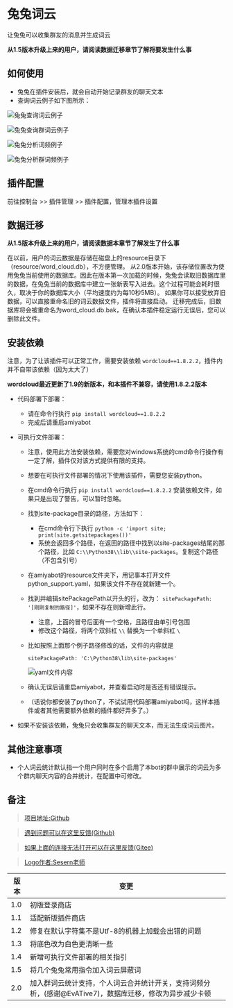 # 兔兔词云

让兔兔可以收集群友的消息并生成词云

**从1.5版本升级上来的用户，请阅读数据迁移章节了解将要发生什么事**

## 如何使用

- 兔兔在插件安装后，就会自动开始记录群友的聊天文本
- 查询词云例子如下图所示：

![兔兔查询词云例子](https://raw.githubusercontent.com/hsyhhssyy/amiyabot-hsyhhssyy-wordcloud/master/example_image/word_cloud_example.jpg)

![兔兔查询群词云例子](https://raw.githubusercontent.com/hsyhhssyy/amiyabot-hsyhhssyy-wordcloud/master/example_image/word_cloud_channel_example.jpg)

![兔兔分析词频例子](https://raw.githubusercontent.com/hsyhhssyy/amiyabot-hsyhhssyy-wordcloud/master/example_image/word_cloud_analyse_personal.png)

![兔兔分析群词频例子](https://raw.githubusercontent.com/hsyhhssyy/amiyabot-hsyhhssyy-wordcloud/master/example_image/word_cloud_analyse.png)

## 插件配置

前往控制台 >> 插件管理 >> 插件配置，管理本插件设置

## 数据迁移

**从1.5版本升级上来的用户，请阅读数据本章节了解发生了什么事**

在以前，用户的词云数据是存储在磁盘上的resource目录下（resource/word_cloud.db），不方便管理。
从2.0版本开始，该存储位置改为使用兔兔当前使用的数据库。因此在版本第一次加载的时候，兔兔会读取旧数据库里的数据，在兔兔当前的数据库中建立一张新表写入进去。这个过程可能会耗时很久，取决于你的数据库大小（平均速度约为每10秒5MB）。
如果你可以接受放弃旧数据，可以直接重命名旧的词云数据文件，插件将直接启动。
迁移完成后，旧数据库将会被重命名为word_cloud.db.bak，在确认本插件稳定运行无误后，您可以删除此文件。

## 安装依赖

注意，为了让该插件可以正常工作，需要安装依赖 `wordcloud==1.8.2.2`，插件内并不自带该依赖（因为太大了）

**wordcloud最近更新了1.9的新版本，和本插件不兼容，请使用1.8.2.2版本**

- 代码部署下部署：

    - 请在命令行执行 `pip install wordcloud==1.8.2.2`
    - 完成后请重启amiyabot

- 可执行文件部署：

    - 注意，使用此方法安装依赖，需要您对windows系统的cmd命令行操作有一定了解，插件仅对该方式提供有限的支持。
    - 想要在可执行文件部署的情况下使用该插件，需要您安装python。
    - 在cmd命令行执行 `pip install wordcloud==1.8.2.2` 安装依赖文件，如果只是出现了警告，可以暂时忽略。
    - 找到site-package目录的路径，方法如下：
        - 在cmd命令行下执行 `python -c 'import site; print(site.getsitepackages())'`
        - 系统会返回多个路径，在返回的路径中找到以site-packages结尾的那个路径，比如 `C:\\Python38\\lib\\site-packages`。复制这个路径（不包含引号）
    - 在amiyabot的resource文件夹下，用记事本打开文件python_support.yaml，如果该文件不存在就新建一个。
    - 找到并编辑sitePackagePath以开头的行，改为： `sitePackagePath: '[刚刚复制的路径]'`，如果不存在则新增此行。
        - 注意，上面的冒号后面有一个空格，且路径由单引号包围
        - 修改这个路径，将两个双斜杠 `\\` 替换为一个单斜杠 `\`
    - 比如按照上面那个例子路径修改的话，文件的内容就是
        ```
        sitePackagePath: 'C:\Python38\lib\site-packages'
        ```

        ![yaml文件内容](https://raw.githubusercontent.com/hsyhhssyy/amiyabot-hsyhhssyy-wordcloud/master/example_image/yaml_file_example.jpg)

    - 确认无误后请重启amiyabot，并查看启动时是否还有错误提示。
    - （话说你都安装了python了，不试试用代码部署amiyabot吗，这样本插件或者其他需要额外依赖的插件都好弄多了。）

- 如果不安装该依赖，兔兔只会收集群友的聊天文本，而无法生成词云图片。

## 其他注意事项

- 个人词云统计默认指一个用户同时在多个启用了本bot的群中展示的词云为多个群内聊天内容的合并统计，在配置中可修改。

## 备注

> [项目地址:Github](https://github.com/hsyhhssyy/amiyabot-hsyhhssyy-wordcloud/)

> [遇到问题可以在这里反馈(Github)](https://github.com/hsyhhssyy/amiyabot-hsyhhssyy-wordcloud/issues/new/)

> [如果上面的连接无法打开可以在这里反馈(Gitee)](https://gitee.com/hsyhhssyy/amiyabot-plugin-bug-report/issues/new)

> [Logo作者:Sesern老师](https://space.bilibili.com/305550122)

|  版本   | 变更  |
|  ----  | ----  |
| 1.0  | 初版登录商店 |
| 1.1  | 适配新版插件商店 |
| 1.2  | 修复在默认字符集不是Utf-8的机器上加载会出错的问题 |
| 1.3  | 将底色改为白色更清晰一些 |
| 1.4  | 新增可执行文件部署的相关指引 |
| 1.5  | 将几个兔兔常用指令加入词云屏蔽词 |
| 2.0  | 加入群词云统计支持，个人词云合并统计开关，支持词频分析，(感谢@EvATive7)，数据库迁移，修改为异步减少卡顿 |
